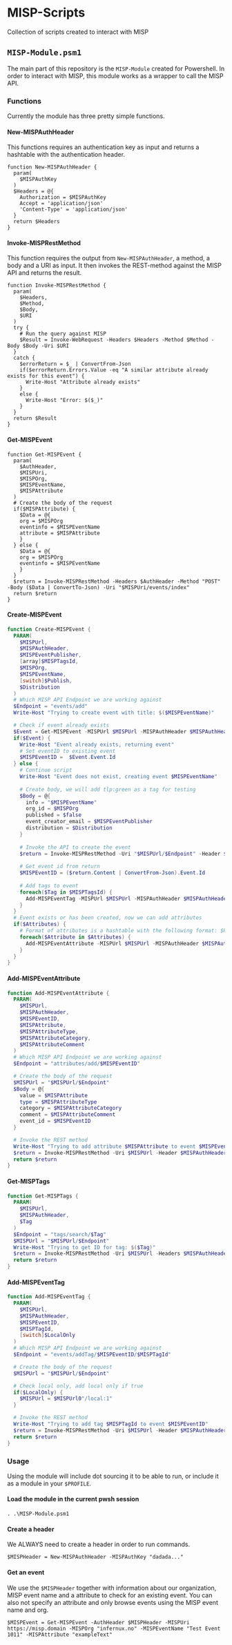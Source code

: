 # MISP-Scripts

Collection of scripts created to interact with MISP

## `MISP-Module.psm1`

The main part of this repository is the `MISP-Module` created for Powershell. In order to interact with MISP, this module works as a wrapper to call the MISP API. 

### Functions

Currently the module has three pretty simple functions.

#### New-MISPAuthHeader

This functions requires an authentication key as input and returns a hashtable with the authentication header.

```pwsh
function New-MISPAuthHeader {
  param(
    $MISPAuthKey
  )
  $Headers = @{
    Authorization = $MISPAuthKey
    Accept = 'application/json'
    'Content-Type' = 'application/json'
  }
  return $Headers
}
```

#### Invoke-MISPRestMethod

This function requires the output from `New-MISPAuthHeader`, a method, a body and a URI as input. It then invokes the REST-method against the MISP API and returns the result. 

```pwsh
function Invoke-MISPRestMethod {
  param(
    $Headers,
    $Method,
    $Body,
    $URI
  )
  try {
    # Run the query against MISP
    $Result = Invoke-WebRequest -Headers $Headers -Method $Method -Body $Body -Uri $URI
  }
  catch {
    $errorReturn = $_ | ConvertFrom-Json
    if($errorReturn.Errors.Value -eq "A similar attribute already exists for this event") {
      Write-Host "Attribute already exists"
    }
    else {
      Write-Host "Error: $($_)"
    }
  }
  return $Result
}
```

#### Get-MISPEvent

```pwsh
function Get-MISPEvent {
  param(
    $AuthHeader,
    $MISPUri,
    $MISPOrg,
    $MISPEventName,
    $MISPAttribute
  )
  # Create the body of the request
  if($MISPAttribute) {
    $Data = @{
    org = $MISPOrg
    eventinfo = $MISPEventName
    attribute = $MISPAttribute
    }
  } else {
    $Data = @{
    org = $MISPOrg
    eventinfo = $MISPEventName
    }
  }
  $return = Invoke-MISPRestMethod -Headers $AuthHeader -Method "POST" -Body ($Data | ConvertTo-Json) -Uri "$MISPUri/events/index"
  return $return
}
```

#### Create-MISPEvent

```powershell
function Create-MISPEvent {
  PARAM(
    $MISPUrl,
    $MISPAuthHeader,
    $MISPEventPublisher,
    [array]$MISPTagsId,
    $MISPOrg,
    $MISPEventName,
    [switch]$Publish,
    $Distribution
  )
  # Which MISP API Endpoint we are working against
  $Endpoint = "events/add"
  Write-Host "Trying to create event with title: $($MISPEventName)"

  # Check if event already exists
  $Event = Get-MISPEvent -MISPUrl $MISPUrl -MISPAuthHeader $MISPAuthHeader -MISPEventName $MISPEventName -MISPOrg $MISPOrg
  if($Event) {
    Write-Host "Event already exists, returning event"
    # Set eventID to existing event
    $MISPEventID =  $Event.Event.Id
  } else {
    # Continue script
    Write-Host "Event does not exist, creating event $MISPEventName"
    
    # Create body, we will add tlp:green as a tag for testing
    $Body = @{
      info = "$MISPEventName"
      org_id = $MISPOrg
      published = $false
      event_creator_email = $MISPEventPublisher
      distribution = $Distribution
    }
    
    # Invoke the API to create the event
    $return = Invoke-MISPRestMethod -Uri "$MISPUrl/$Endpoint" -Header $MISPAuthHeader -Method Post -Body ($Body | ConvertTo-Json)
    
    # Get event id from return
    $MISPEventID = ($return.Content | ConvertFrom-Json).Event.Id
    
    # Add tags to event
    foreach($Tag in $MISPTagsId) {
      Add-MISPEventTag -MISPUrl $MISPUrl -MISPAuthHeader $MISPAuthHeader -MISPEventID $MISPEventID -MISPTagId $Tag
    }
  }
  # Event exists or has been created, now we can add attributes
  if($Attributes) {
    # Format of attributes is a hashtable with the following format: $HashTable = @{Attribute = "value"; Type = "type"; Category = "category"; Comment = "comment"}
    foreach($Attribute in $Attributes) {
      Add-MISPEventAttribute -MISPUrl $MISPUrl -MISPAuthHeader $MISPAuthHeader -MISPEventID $MISPEventID -MISPAttribute $Attribute.Attribute -MISPAttributeType $Attribute.Type -MISPAttributeCategory $Attribute.Category -MISPAttributeComment $Attribute.Comment
    }
  }
}
```

#### Add-MISPEventAttribute

```powershell
function Add-MISPEventAttribute {
  PARAM(
    $MISPUrl,
    $MISPAuthHeader,
    $MISPEventID,
    $MISPAttribute,
    $MISPAttributeType,
    $MISPAttributeCategory,
    $MISPAttributeComment
  )
  # Which MISP API Endpoint we are working against
  $Endpoint = "attributes/add/$MISPEventID"

  # Create the body of the request
  $MISPUrl = "$MISPUrl/$Endpoint"
  $Body = @{
    value = $MISPAttribute
    type = $MISPAttributeType
    category = $MISPAttributeCategory
    comment = $MISPAttributeComment
    event_id = $MISPEventID
  }

  # Invoke the REST method
  Write-Host "Trying to add attribute $MISPAttribute to event $MISPEventID"
  $return = Invoke-MISPRestMethod -Uri $MISPUrl -Header $MISPAuthHeader -Method Post -Body ($Body |
  return $return
}
```

#### Get-MISPTags

```powershell
function Get-MISPTags {
  PARAM(
    $MISPUrl,
    $MISPAuthHeader,
    $Tag
  )
  $Endpoint = "tags/search/$Tag"
  $MISPUrl = "$MISPUrl/$Endpoint"
  Write-Host "Trying to get ID for tag: $($Tag)"
  $return = Invoke-MISPRestMethod -Uri $MISPUrl -Headers $MISPAuthHeader -Method Get
  return $return
}
```

#### Add-MISPEventTag

```powershell
function Add-MISPEventTag {
  PARAM(
    $MISPUrl,
    $MISPAuthHeader,
    $MISPEventID,
    $MISPTagId,
    [switch]$LocalOnly
  )
  # Which MISP API Endpoint we are working against
  $Endpoint = "events/addTag/$MISPEventID/$MISPTagId"

  # Create the body of the request
  $MISPUrl = "$MISPUrl/$Endpoint"

  # Check local only, add local only if true
  if($LocalOnly) {
    $MISPUrl = $MISPUrl0"/local:1"
  }

  # Invoke the REST method
  Write-Host "Trying to add tag $MISPTagId to event $MISPEventID"
  $return = Invoke-MISPRestMethod -Uri $MISPUrl -Header $MISPAuthHeader -Method Post
  return $return
}
```

### Usage

Using the module will include dot sourcing it to be able to run, or include it as a module in your `$PROFILE`.

#### Load the module in the current pwsh session

```pwsh
. .\MISP-Module.psm1
```

#### Create a header

We ALWAYS need to create a header in order to run commands.

```pwsh
$MISPHeader = New-MISPAuthHeader -MISPAuthKey "dadada..."
```

#### Get an event

We use the `$MISPHeader` together with information about our organization, MISP event name and a attribute to check for an existing event. You can also not specify an attribute and only browse events using the MISP event name and org.

```pwsh
$MISPEvent = Get-MISPEvent -AuthHeader $MISPHeader -MISPUri https://misp.domain -MISPOrg "infernux.no" -MISPEventName "Test Event 1011" -MISPAttribute "exampleText"
```
